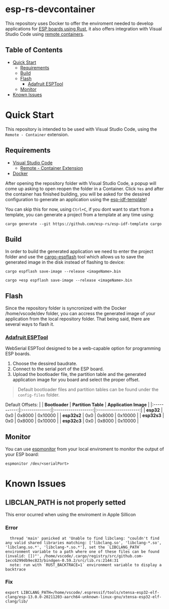 # esp-rs-devcontainer
This repository uses Docker to offer the enviroment needed to develop applications for [ESP 
boards using Rust](https://github.com/esp-rs), it also offers integration with Visual Studio Code using [remote containers](https://code.visualstudio.com/docs/remote/containers).

## Table of Contents

- [Quick Start](#quick-start)
  - [Requirements](#requirements)
  - [Build](#build)
  - [Flash](#flash)
    - [Adafruit ESPTool](#adafruit-esptool)
  - [Monitor](#monitor)
- [Known Issues](#known-issues)

# Quick Start
This repository is intended to be used with Visual Studio Code, using the
`Remote - Container` extension.
## Requirements
- [Visual Studio Code](https://code.visualstudio.com/download)
  - [Remote - Container Extension](https://marketplace.visualstudio.com/items?itemName=ms-vscode-remote.remote-containers)
- [Docker](https://docs.docker.com/get-docker/)

After opening the repository folder with Visual Studio Code, a popup will come
up asking to open reopen the folder in a Container. Click `Yes` and after the
container has finished building, you will be asked for the dessired configuration
to generate an application using the [esp-idf-template](https://github.com/esp-rs/esp-idf-template)!

You can skip this for now, using `Ctrl+C`, if you dont want to start from a template,
you can generate a project from a template at any time using:

`cargo generate --git https://github.com/esp-rs/esp-idf-template cargo`

## Build
In order to build the generated application we need to enter the project folder and use the [cargo-espflash](https://github.com/esp-rs/espflash) tool which 
allows us to save the generated image in the disk instead of flashing to device:

`cargo espflash save-image --release <imageName>.bin`

`cargo +esp espflash save-image --release <imageName>.bin`


## Flash
Since the repository folder is syncronized with the Docker /home/vscode/dev folder,
you can accress the generated image of your application from the local repository folder.
That being said, there are several ways to flash it.
### [Adafruit ESPTool](https://adafruit.github.io/Adafruit_WebSerial_ESPTool/)
WebSerial ESPTool designed to be a web-capable option for programming ESP boards.

1. Choose the dessired baudrate.
1. Connect to the serial port of the ESP board.
1. Upload the bootloader file, the partition table and the generated 
application image for you board and select the proper offset.
> Default bootloader files and partition tables can be found under the `config-files` folder.

Default Offsets:
|             | **Bootloader** | **Partition Table** | **Application Image** |
|:-----------:|:--------------:|:-------------------:|:---------------------:|
|  **esp32**  |       0x0      |        0x8000       |        0x10000        |
| **esp32s2** |       0x0      |        0x8000       |        0x10000        |
| **esp32s3** |       0x0      |        0x8000       |        0x10000        |
| **esp32c3** |       0x0      |        0x8000       |        0x10000        |

## Monitor
You can use [espmonitor](https://github.com/esp-rs/espmonitor) from your local enviroment to monitor
the output of your ESP board:

`espmonitor /dev/<serialPort>`

# Known Issues 
## LIBCLAN_PATH is not properly setted
This error ocurred when using the enviroment in Apple Sillicon
### Error
```
  thread 'main' panicked at 'Unable to find libclang: "couldn't find any valid shared libraries matching: ['libclang.so', 'libclang-*.so', 'libclang.so.*', 'libclang-*.so.*'], set the `LIBCLANG_PATH` environment variable to a path where one of these files can be found (invalid: [])"', /home/vscode/.cargo/registry/src/github.com-1ecc6299db9ec823/bindgen-0.59.2/src/lib.rs:2144:31
  note: run with `RUST_BACKTRACE=1` environment variable to display a backtrace
```
### Fix
`export LIBCLANG_PATH=/home/vscode/.espressif/tools/xtensa-esp32-elf-clang/esp-13.0.0-20211203-aarch64-unknown-linux-gnu/xtensa-esp32-elf-clang/lib/`

